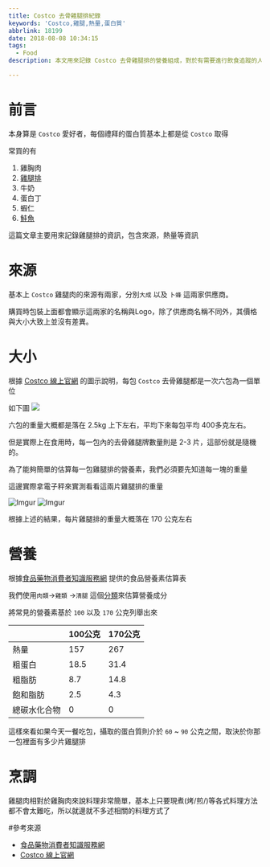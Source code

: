 ```yaml
---
title: Costco 去骨雞腿排紀錄
keywords: 'Costco,雞腿,熱量,蛋白質'
abbrlink: 18199
date: 2018-08-08 10:34:15
tags:
  - Food
description: 本文用來記錄 Costco 去骨雞腿排的營養組成，對於有需要進行飲食追蹤的人能夠提供一個基本的概念到底每一餐吃進去的營養成分分別多少

---
```


# 前言
本身算是 `Costco` 愛好者，每個禮拜的蛋白質基本上都是從 `Costco` 取得

常買的有
1. 雞胸肉
2. [雞腿排](https://hwchiu.com/costco-chicken.html)
3. 牛奶
4. 蛋白丁
5. 蝦仁
6. [鮭魚](https://hwchiu.com/costco-salmon.html)


這篇文章主要用來記錄雞腿排的資訊，包含來源，熱量等資訊


# 來源
基本上 `Costco` 雞腿肉的來源有兩家，分別`大成` 以及 `卜蜂` 這兩家供應商。

購買時包裝上面都會顯示這兩家的名稱與Logo，除了供應商名稱不同外，其價格與大小大致上並沒有差異。


# 大小
根據 [Costco 線上官網](https://www.costco.com.tw/Food/Prepared-Canned-Food/Frozen-Food/CP-Frozen-Boneless-Chicken-Thigh-25KG-X-6Packs/p/146146) 的圖示說明，每包 `Costco` 去骨雞腿都是一次六包為一個單位

如下圖
![](
https://www.costco.com.tw/medias/sys_master/products/hca/h5c/8839260799006.jpg)

六包的重量大概都是落在 2.5kg 上下左右，平均下來每包平均 400多克左右。

但是實際上在食用時，每一包內的去骨雞腿牌數量則是 2-3 片，這部份就是隨機的。

為了能夠簡單的估算每一包雞腿排的營養素，我們必須要先知道每一塊的重量

這邊實際拿電子秤來實測看看這兩片雞腿排的重量


![Imgur](https://i.imgur.com/CNH6tXB.jpg)
![Imgur](https://i.imgur.com/t9CIvyM.jpg)

根據上述的結果，每片雞腿排的重量大概落在 170 公克左右


# 營養
根據[食品藥物消費者知識服務網](https://consumer.fda.gov.tw/Food/TFND.aspx?nodeID=178) 提供的食品營養素估算表

我們使用`肉類`->`雞類` ->`清腿` 這個[分類](https://consumer.fda.gov.tw/Food/detail/TFNDD.aspx?f=1&pid=103)來估算營養成分

將常見的營養素基於 `100` 以及 `170` 公克列舉出來
 	 		

|  | 100公克 | 170公克 | 
| -------- | -------- | -------- |
| 熱量      | 157     |    267     |
| 粗蛋白      | 18.5     |    31.4     |
| 粗脂肪      | 8.7     |    14.8     |
| 飽和脂肪      | 2.5     |    4.3     |
| 總碳水化合物      | 0     |    0     |

這樣來看如果今天一餐吃包，攝取的蛋白質則介於 `60` ~ `90` 公克之間，取決於你那一包裡面有多少片雞腿排

# 烹調
雞腿肉相對於雞胸肉來說料理非常簡單，基本上只要現煮(烤/煎/)等各式料理方法都不會太難吃，所以就邊就不多述相關的料理方式了


#參考來源
- [食品藥物消費者知識服務網](https://consumer.fda.gov.tw/Food/TFND.aspx?nodeID=178) 
- [Costco 線上官網](https://www.costco.com.tw/Food/Prepared-Canned-Food/Frozen-Food/CP-Frozen-Boneless-Chicken-Thigh-25KG-X-6Packs/p/146146)
